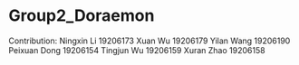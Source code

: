 # Group2_Doraemon

Contribution: 
Ningxin Li 19206173
Xuan Wu 19206179
Yilan Wang 19206190
Peixuan Dong 19206154
Tingjun Wu 19206159
Xuran Zhao 19206158
